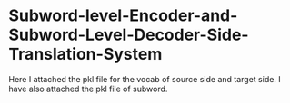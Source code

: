 # Subword-level-Encoder-and-Subword-Level-Decoder-Side-Translation-System
Here I attached the pkl file for the vocab of source side and target side.
I have also attached the pkl file of subword.
